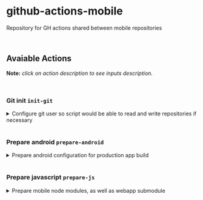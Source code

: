 # github-actions-mobile

Repository for GH actions shared between mobile repositories

<br />

## Avaiable Actions

**Note:** _click on action description to see inputs description._

<br />

### Git init `init-git`

<details>
  <summary>Configure git user so script would be able to read and write repositories if necessary</summary>

#### Inputs

- `ssh-private-key` private key with write access to repository
- `ssh-public-key` public key as above
- `git-user-email` Email to use in git client
- `git-user-name` User name to be displayed
</details>
<br />

### Prepare android `prepare-android`

<details>
<summary>Prepare android configuration for production app build</summary>

#### Inputs

- `keystore-string` GPG encrypted keystorefile
- `keystore-passphrase` Passphrase to decrypt keystorefile
- `keystore-alias` Keystore alias
- `keystore-password` Keystore file password
- `keystore-alias-password` Keystore alias password
- `maps-debug-key` Debug api key for google maps
- `maps-prod-key` Production api key for google maps
- `sentry-token` Sentry auth token
- `sentry-org-name` Sentry Organisation name
- `sentry-project-slug` Slug/Name of the project in sentry
</details>

<br />

### Prepare javascript `prepare-js`

<details>
<summary>Prepare mobile node modules, as well as webapp submodule</summary>

#### Inputs

none

</details>

<br />
